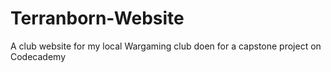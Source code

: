 # Terranborn-Website
A club website for my local Wargaming club doen for a capstone project on Codecademy
